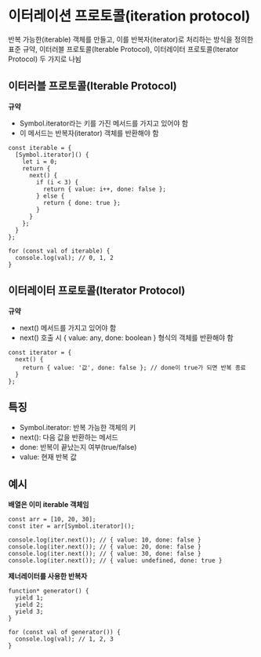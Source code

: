 # 이터레이션 프로토콜(iteration protocol)

반복 가능한(iterable) 객체를 만들고, 이를 반복자(iterator)로 처리하는 방식을 정의한 표준 규약, 이터러블 프로토콜(Iterable Protocol), 이터레이터 프로토콜(Iterator Protocol) 두 가지로 나뉨

## 이터러블 프로토콜(Iterable Protocol)

**규약**

- Symbol.iterator라는 키를 가진 메서드를 가지고 있어야 함
- 이 메서드는 반복자(iterator) 객체를 반환해야 함

```
const iterable = {
  [Symbol.iterator]() {
    let i = 0;
    return {
      next() {
        if (i < 3) {
          return { value: i++, done: false };
        } else {
          return { done: true };
        }
      }
    };
  }
};

for (const val of iterable) {
  console.log(val); // 0, 1, 2
}
```

## 이터레이터 프로토콜(Iterator Protocol)

**규약**

- next() 메서드를 가지고 있어야 함
- next() 호출 시 { value: any, done: boolean } 형식의 객체를 반환해야 함

```
const iterator = {
  next() {
    return { value: '값', done: false }; // done이 true가 되면 반복 종료
  }
};
```

## 특징

- Symbol.iterator: 반복 가능한 객체의 키
- next(): 다음 값을 반환하는 메서드
- done: 반복이 끝났는지 여부(true/false)
- value: 현재 반복 값

## 예시

**배열은 이미 iterable 객체임**

```
const arr = [10, 20, 30];
const iter = arr[Symbol.iterator]();

console.log(iter.next()); // { value: 10, done: false }
console.log(iter.next()); // { value: 20, done: false }
console.log(iter.next()); // { value: 30, done: false }
console.log(iter.next()); // { value: undefined, done: true }
```

**제너레이터를 사용한 반복자**

```
function* generator() {
  yield 1;
  yield 2;
  yield 3;
}

for (const val of generator()) {
  console.log(val); // 1, 2, 3
}
```
